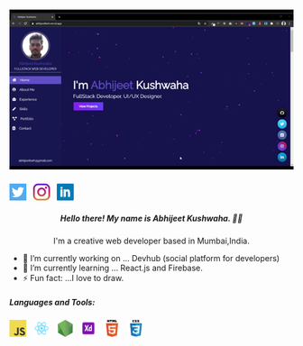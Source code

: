 

<!--
**Abhijeetrkushwaha/Abhijeetrkushwaha** is a ✨ _special_ ✨ repository because its `README.md` (this file) appears on your GitHub profile.

Here are some ideas to get you started:

- 🔭 I’m currently working on ...
- 🌱 I’m currently learning ...
- 👯 I’m looking to collaborate on ...
- 🤔 I’m looking for help with ...
- 💬 Ask me about ...
- 📫 How to reach me: ...
- 😄 Pronouns: ...
- ⚡ Fun fact: ...I love to draw and play guitar / drums
-->

# [![Abhijeet Kushwaha header](https://github.com/Abhijeetrkushwaha/Abhijeetrkushwaha/blob/master/two.gif)](https://abhijeetkwh.vercel.app/)
<p >
<a href="https://twitter.com/Abhijeetkwh"><img height="30" src="https://github.com/Abhijeetrkushwaha/Abhijeetrkushwaha/blob/master/twitter.png"></a>&nbsp;&nbsp;
<a href="https://www.instagram.com/abhijeetkwh/"><img height="30" src="https://github.com/Abhijeetrkushwaha/Abhijeetrkushwaha/blob/master/instagram.jpg"></a>&nbsp;&nbsp;
<a href="https://www.linkedin.com/in/abhijeet-kushwaha-1882a41a5/"><img height="30" src="https://github.com/Abhijeetrkushwaha/Abhijeetrkushwaha/blob/master/linkedin.png"></a>&nbsp;&nbsp;
</p>

<h5 align="center">Hello there! My name is Abhijeet Kushwaha. 👋🤓</h5>

<p align="center">I'm a creative web developer based in Mumbai,India.</p>

- 🔭 I’m currently working on ... Devhub (social platform for developers)
- 🌱 I’m currently learning ... React.js and Firebase.
- ⚡ Fun fact: ...I love to draw.

<h5>Languages and Tools:</h5>
<p>
<img height="30" src="https://raw.githubusercontent.com/github/explore/80688e429a7d4ef2fca1e82350fe8e3517d3494d/topics/javascript/javascript.png" />&nbsp;&nbsp;
<img height="30" src="https://raw.githubusercontent.com/github/explore/80688e429a7d4ef2fca1e82350fe8e3517d3494d/topics/react/react.png" />&nbsp;&nbsp;
<img height="30" src="https://raw.githubusercontent.com/github/explore/80688e429a7d4ef2fca1e82350fe8e3517d3494d/topics/nodejs/nodejs.png" />&nbsp;&nbsp;
<img height="30" src="https://github.com/Abhijeetrkushwaha/Abhijeetrkushwaha/blob/master/icons8-adobe-xd-48.png">&nbsp;&nbsp;
<img height="30" src="https://raw.githubusercontent.com/github/explore/80688e429a7d4ef2fca1e82350fe8e3517d3494d/topics/html/html.png" />&nbsp;&nbsp;
<img height="30" src="https://raw.githubusercontent.com/github/explore/80688e429a7d4ef2fca1e82350fe8e3517d3494d/topics/css/css.png" />&nbsp;&nbsp;

</p>
